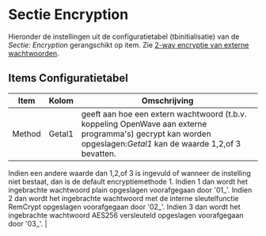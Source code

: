 # Sectie Encryption

Hieronder de instellingen uit de configuratietabel (tbinitialisatie) van de *Sectie: Encryption* gerangschikt op item. Zie [2-way encryptie van externe wachtwoorden](/docs/instellen_inrichten/2way_encryptie_externe_wachtwoorden.md).

## Items Configuratietabel

| Item | Kolom | Omschrijving |
|---|---|---|
| Method | Getal1 |geeft aan hoe een extern wachtwoord (t.b.v. koppeling OpenWave aan externe programma's) gecrypt kan worden opgeslagen:*Getal1* kan de waarde 1,2,of 3 bevatten.

Indien een andere waarde dan 1,2,of 3 is ingevuld of wanneer de instelling niet bestaat, dan is de default encryptiemethode 1. Indien 1 dan wordt het ingebrachte wachtwoord plain opgeslagen voorafgegaan door '01_'. Indien 2 dan wordt het ingebrachte wachtwoord met de interne sleutelfunctie RemCrypt opgeslagen voorafgegaan door '02_'. Indien 3 dan wordt het ingebrachte wachtwoord AES256 versleuteld opgeslagen voorafgegaan door '03_'. |
